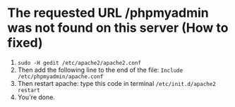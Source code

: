 # The requested URL /phpmyadmin was not found on this server (How to fixed)

1. ```sudo -H gedit /etc/apache2/apache2.conf```
2. Then add the following line to the end of the file: ```Include /etc/phpmyadmin/apache.conf```
3. Then restart apache: type this code in terminal ```/etc/init.d/apache2 restart```
4. You're done.